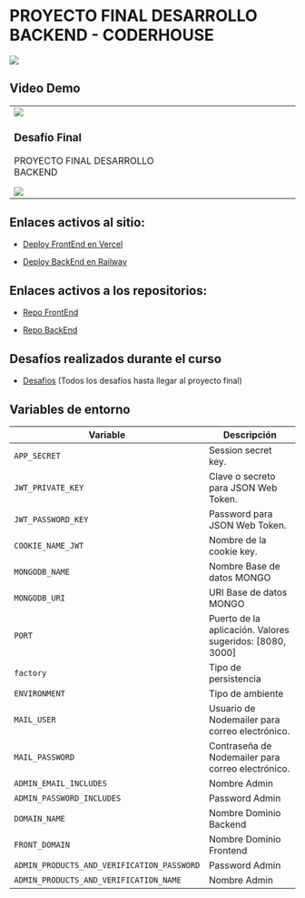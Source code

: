 # PROYECTO FINAL DESARROLLO BACKEND - CODERHOUSE
![](https://res.cloudinary.com/dzerohyrd/image/upload/v1701123818/wp8725091-mern-stack-wallpapers_ihow3g.jpg)


## Video Demo

<table >
    <tr>
        <td>
            <img src="https://res.cloudinary.com/dzerohyrd/image/upload/v1701126712/images_bb6c1v.jpg">
            <h3>Desafío Final</h3>
            <p>PROYECTO FINAL DESARROLLO BACKEND&nbsp;&nbsp;&nbsp;&nbsp;&nbsp;&nbsp;&nbsp;&nbsp;&nbsp;&nbsp;&nbsp;&nbsp;&nbsp;&nbsp;&nbsp;&nbsp;&nbsp;&nbsp;&nbsp;&nbsp;&nbsp;&nbsp;&nbsp;&nbsp;&nbsp;&nbsp;&nbsp;&nbsp;&nbsp;&nbsp;&nbsp;&nbsp;&nbsp;&nbsp;&nbsp;&nbsp;&nbsp;&nbsp;&nbsp;&nbsp;&nbsp;&nbsp;&nbsp;&nbsp;&nbsp;&nbsp;&nbsp;&nbsp;&nbsp;&nbsp;&nbsp;&nbsp;&nbsp;&nbsp;&nbsp;&nbsp;&nbsp;&nbsp;&nbsp;&nbsp;&nbsp;&nbsp;&nbsp;&nbsp;&nbsp;&nbsp;&nbsp;&nbsp;&nbsp;</p>
            <a href="https://res.cloudinary.com/dzerohyrd/video/upload/v1701124346/TechCommerce_dm4iaj.mp4"><img src="https://i.imgur.com/F7a1Lmg.png"></a>
        </td>
    </tr>
</table>

## Enlaces activos al sitio:

- [Deploy FrontEnd en Vercel](https://front-backend.vercel.app)

- [Deploy BackEnd en Railway](https://backbackend-production.up.railway.app)

## Enlaces activos a los repositorios:

- [Repo FrontEnd](https://github.com/carlosnhall/frontBackend)

- [Repo BackEnd](https://github.com/carlosnhall/backbackend)

## Desafíos realizados durante el curso
- [Desafios](https://github.com/carlosnhall/programacion-backend-MERN)  (Todos los desafíos hasta llegar al proyecto final)

## Variables de entorno <a name="env"></a>

| Variable                                  | Descripción                                                   |
| ----------------------------------------- | ------------------------------------------------------------- |
| `APP_SECRET`                              | Session secret key.                                           |
| `JWT_PRIVATE_KEY`                         | Clave o secreto para JSON Web Token.                          |
| `JWT_PASSWORD_KEY`                        | Password para JSON Web Token.                                 |
| `COOKIE_NAME_JWT`                         | Nombre de la cookie key.                                      |
| `MONGODB_NAME`                            | Nombre Base de datos MONGO                                    |
| `MONGODB_URI`                             | URI Base de datos MONGO                                       |
| `PORT`                                    | Puerto de la aplicación. Valores sugeridos: [8080, 3000]      |
| `factory`                                 | Tipo de persistencia                                          |
| `ENVIRONMENT`                             | Tipo de ambiente                                              |
| `MAIL_USER`                               | Usuario de Nodemailer para correo electrónico.                |
| `MAIL_PASSWORD`                           | Contraseña de Nodemailer para correo electrónico.             |
| `ADMIN_EMAIL_INCLUDES`                    | Nombre Admin                                                  |
| `ADMIN_PASSWORD_INCLUDES`                 | Password Admin                                                |
| `DOMAIN_NAME`                             | Nombre Dominio Backend                                        |
| `FRONT_DOMAIN`                            | Nombre Dominio Frontend                                       |
| `ADMIN_PRODUCTS_AND_VERIFICATION_PASSWORD`| Password Admin                                                |
| `ADMIN_PRODUCTS_AND_VERIFICATION_NAME`    | Nombre Admin                                                  |

